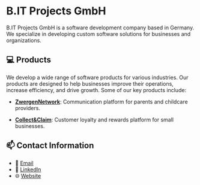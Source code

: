 # B.IT Projects GmbH

B.IT Projects GmbH is a software development company based in Germany. We specialize in developing custom software solutions for businesses and organizations. 

## 💻 Products
We develop a wide range of software products for various industries. Our products are designed to help businesses improve their operations, increase efficiency, and drive growth. Some of our key products include:

- **[ZwergenNetwork](https://www.zwergen.network/)**: Communication platform for parents and childcare providers.

- **[Collect&Claim](https://www.collect-claim.com/)**: Customer loyalty and rewards platform for small businesses.

## 📫 Contact Information

- 💌 [Email](mailto:info@b-it-projects.de)
- 💼 [LinkedIn](https://www.linkedin.com/company/b-it-projects-gmbh/)
- 🌐 [Website](https://www.b-it-projects.de/)